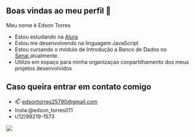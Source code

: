 ## Boas vindas ao meu perfil 💛

Meu nome é Edson Torres

- Estou estudando na [Alura](https://www.alura.com.br)
- Estou me desenvolvendo na linguagem JavaScript
- Estou cursando o módulo de Introdução a Banco de Dados no [Senai](https://sp.senai.br),atualmente.
- Utilizo em espaço para minha organizaçao conpartilhamento dos meus projetos desenvolvidos

## Caso queira entrar em contato comigo
- 📫 edsontorres25790@gmail.com
- Insta:@edson_torres011
- 📞(12)99219-1573

![](https://media1.tenor.com/m/DBcVKLog4qUAAAAC/sasaki-to-miyano-sasaki-and-miyano.gif)
  
